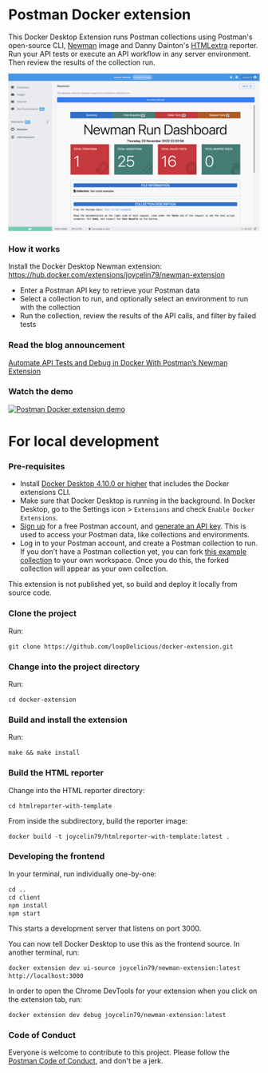 # Postman Docker extension

This Docker Desktop Extension runs Postman collections using Postman's open-source CLI, [Newman](https://hub.docker.com/r/postman/newman/) image and Danny Dainton's [HTMLextra](https://github.com/DannyDainton/newman-reporter-htmlextra) reporter. Run your API tests or execute an API workflow in any server environment. Then review the results of the collection run.

![Newman run results](./newmandocker.png)

### How it works

Install the Docker Desktop Newman extension: https://hub.docker.com/extensions/joycelin79/newman-extension

- Enter a Postman API key to retrieve your Postman data
- Select a collection to run, and optionally select an environment to run with the collection
- Run the collection, review the results of the API calls, and filter by failed tests

### Read the blog announcement

[Automate API Tests and Debug in Docker With Postman’s Newman Extension](https://www.docker.com/blog/automate-api-tests-and-debug-in-docker-with-postmans-newman-extension/)

### Watch the demo

[![Postman Docker extension demo](http://i3.ytimg.com/vi/zPSWUe9gsUU/hqdefault.jpg)](https://youtu.be/zPSWUe9gsUU)

# For local development

### Pre-requisites

- Install [Docker Desktop 4.10.0 or higher](https://docs.docker.com/desktop/release-notes/) that includes the Docker extensions CLI.
- Make sure that Docker Desktop is running in the background. In Docker Desktop, go to the Settings icon > `Extensions` and check `Enable Docker Extensions`.
- [Sign up](https://identity.getpostman.com/signup) for a free Postman account, and [generate an API key](https://go.postman.co/settings/me/account). This is used to access your Postman data, like collections and environments.
- Log in to your Postman account, and create a Postman collection to run. If you don’t have a Postman collection yet, you can fork [this example collection](https://www.postman.com/postman/workspace/test-examples-in-postman/collection/1559645-820d771d-70ab-452f-9edd-0904dbc315b8?ctx=documentation) to your own workspace. Once you do this, the forked collection will appear as your own collection.

This extension is not published yet, so build and deploy it locally from source code.

### Clone the project

Run:

    git clone https://github.com/loopDelicious/docker-extension.git

### Change into the project directory

Run:

    cd docker-extension

### Build and install the extension

Run:

    make && make install

### Build the HTML reporter

Change into the HTML reporter directory:

    cd htmlreporter-with-template

From inside the subdirectory, build the reporter image:

    docker build -t joycelin79/htmlreporter-with-template:latest .

### Developing the frontend

In your terminal, run individually one-by-one:

```
cd ..
cd client
npm install
npm start
```

This starts a development server that listens on port 3000.

You can now tell Docker Desktop to use this as the frontend source. In another terminal, run:

    docker extension dev ui-source joycelin79/newman-extension:latest http://localhost:3000

In order to open the Chrome DevTools for your extension when you click on the extension tab, run:

    docker extension dev debug joycelin79/newman-extension:latest

### Code of Conduct

Everyone is welcome to contribute to this project. Please follow the [Postman Code of Conduct](https://www.postman.com/legal/community-code-of-conduct), and don't be a jerk.

